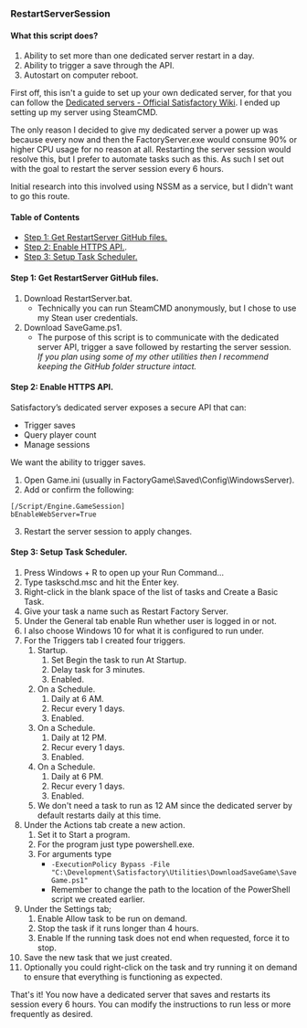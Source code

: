 ### RestartServerSession


#### What this script does?

1. Ability to set more than one dedicated server restart in a day.
2. Ability to trigger a save through the API.
3. Autostart on computer reboot.

First off, this isn't a guide to set up your own dedicated server, for that you can follow the [Dedicated servers - Official Satisfactory Wiki](https://satisfactory.wiki.gg/wiki/Dedicated_servers). I ended up setting up my server using SteamCMD.

The only reason I decided to give my dedicated server a power up was because every now and then the FactoryServer.exe would consume 90% or higher CPU usage for no reason at all. Restarting the server session would resolve this, but I prefer to automate tasks such as this. As such I set out with the goal to restart the server session every 6 hours.

Initial research into this involved using NSSM as a service, but I didn't want to go this route.

#### Table of Contents
* [Step 1: Get RestartServer GitHub files.](#step-1-get-restartserver-github-files)
* [Step 2: Enable HTTPS API.](#step-2-enable-https-api).
* [Step 3: Setup Task Scheduler.](#step-3-setup-task-scheduler)

#### Step 1: Get RestartServer GitHub files.

1. Download RestartServer.bat.
   - Technically you can run SteamCMD anonymously, but I chose to use my Stean user credentials.
2. Download SaveGame.ps1.
   - The purpose of this script is to communicate with the dedicated server API, trigger a save followed by restarting the server session.
_If you plan using some of my other utilities then I recommend keeping the GitHub folder structure intact._

#### Step 2: Enable HTTPS API.

Satisfactory’s dedicated server exposes a secure API that can:
* Trigger saves
* Query player count
* Manage sessions

We want the ability to trigger saves.

1. Open Game.ini (usually in FactoryGame\Saved\Config\WindowsServer\).
2. Add or confirm the following:
```
[/Script/Engine.GameSession]
bEnableWebServer=True
```
3. Restart the server session to apply changes.

#### Step 3: Setup Task Scheduler.

1. Press Windows + R to open up your Run Command...
2. Type taskschd.msc and hit the Enter key.
3. Right-click in the blank space of the list of tasks and Create a Basic Task.
4. Give your task a name such as Restart Factory Server.
5. Under the General tab enable Run whether user is logged in or not.
6. I also choose Windows 10 for what it is configured to run under.
7. For the Triggers tab I created four triggers.
   1. Startup.
      1. Set Begin the task to run At Startup.
      2. Delay task for 3 minutes.
      3. Enabled.
   2. On a Schedule.
      1. Daily at 6 AM.
      2. Recur every 1 days.
      3. Enabled.
   3. On a Schedule.
      1. Daily at 12 PM.
      2. Recur every 1 days.
      3. Enabled.
   4. On a Schedule.
      1. Daily at 6 PM.
      2. Recur every 1 days.
      3. Enabled.
   5. We don't need a task to run as 12 AM since the dedicated server by default restarts daily at this time.
8. Under the Actions tab create a new action.
   1. Set it to Start a program.
   2. For the program just type powershell.exe.
   3. For arguments type
      - `-ExecutionPolicy Bypass -File "C:\Development\Satisfactory\Utilities\DownloadSaveGame\SaveGame.ps1"`
      - Remember to change the path to the location of the PowerShell script we created earlier.
9. Under the Settings tab;
    1. Enable Allow task to be run on demand.
    2. Stop the task if it runs longer than 4 hours.
    3. Enable If the running task does not end when requested, force it to stop.
10. Save the new task that we just created.
11. Optionally you could right-click on the task and try running it on demand to ensure that everything is functioning as expected.

That's it! You now have a dedicated server that saves and restarts its session every 6 hours. You can modify the instructions to run less or more frequently as desired.
